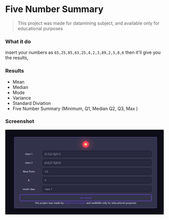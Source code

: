 # Five Number Summary
> This project was made for datamining subject, and available only for educational purposes  

### What it do
insert your numbers as `65,25,85,63,25,4,2,3,89,2,5,8,6` then it'll give you the results,

### Results
* Mean
* Median
* Mode
* Variance
* Standard Diviation
* Five Number Summary (Minimum, Q1, Median Q2, Q3, Max )

### Screenshot
![Screenshot](https://raw.githubusercontent.com/Mhmod-Hsn/KNN/master/screenshot.jpg)
